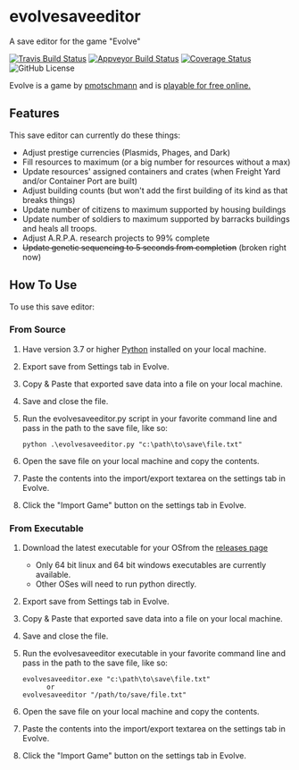 # evolvesaveeditor

A save editor for the game "Evolve"

[![Travis Build Status](https://travis-ci.org/mattgiltaji/evolvesaveeditor.svg?branch=master)](https://travis-ci.org/mattgiltaji/evolvesaveeditor)
[![Appveyor Build Status](https://ci.appveyor.com/api/projects/status/csp5r4mtud3fy4i5/branch/master?svg=true)](https://ci.appveyor.com/project/mattgiltaji/evolvesaveeditor/branch/master)
[![Coverage Status](https://coveralls.io/repos/github/mattgiltaji/evolvesaveeditor/badge.svg?branch=master)](https://coveralls.io/github/mattgiltaji/evolvesaveeditor?branch=master)
![GitHub License](https://img.shields.io/github/license/mattgiltaji/evolvesaveeditor)

Evolve is a game by [pmotschmann](https://github.com/pmotschmann/Evolve) and is [playable for free online.](https://pmotschmann.github.io/Evolve/)

## Features

This save editor can currently do these things:

* Adjust prestige currencies (Plasmids, Phages, and Dark)
* Fill resources to maximum (or a big number for resources without a max)
* Update resources' assigned containers and crates (when Freight Yard and/or Container Port are built)
* Adjust building counts (but won't add the first building of its kind as that breaks things)
* Update number of citizens to maximum supported by housing buildings
* Update number of soldiers to maximum supported by barracks buildings and heals all troops.
* Adjust A.R.P.A. research projects to 99% complete
* ~~Update genetic sequencing to 5 seconds from completion~~ (broken right now)

## How To Use

To use this save editor:

### From Source

   1. Have version 3.7 or higher [Python](https://www.python.org/downloads/) installed on your local machine.
   1. Export save from Settings tab in Evolve.
   1. Copy & Paste that exported save data into a file on your local machine.
   1. Save and close the file.
   1. Run the evolvesaveeditor.py script in your favorite command line and pass in the path to the save file, like so:

        ```
        python .\evolvesaveeditor.py "c:\path\to\save\file.txt"
        ```

   1. Open the save file on your local machine and copy the contents.
   1. Paste the contents into the import/export textarea on the settings tab in Evolve.
   1. Click the "Import Game" button on the settings tab in Evolve.

### From Executable

   1. Download the latest executable for your OSfrom the [releases page](https://github.com/mattgiltaji/evolvesaveeditor/releases/)
      * Only 64 bit linux and 64 bit windows executables are currently available.
      * Other OSes will need to run python directly.
   1. Export save from Settings tab in Evolve.
   1. Copy & Paste that exported save data into a file on your local machine.
   1. Save and close the file.
   1. Run the evolvesaveeditor executable in your favorite command line and pass in the path to the save file, like so:

      ```
      evolvesaveeditor.exe "c:\path\to\save\file.txt"
            or
      evolvesaveeditor "/path/to/save/file.txt"
      ```

   1. Open the save file on your local machine and copy the contents.
   1. Paste the contents into the import/export textarea on the settings tab in Evolve.
   1. Click the "Import Game" button on the settings tab in Evolve.